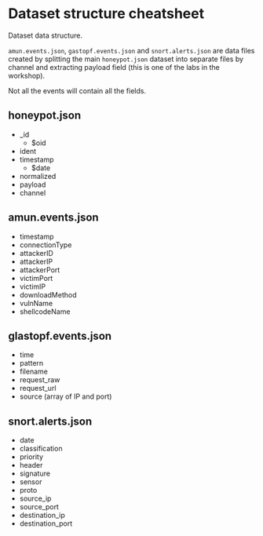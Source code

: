 # Dataset structure cheatsheet
Dataset data structure.

`amun.events.json`, `gastopf.events.json` and `snort.alerts.json` are data files created by splitting the main `honeypot.json` dataset into separate files by channel and extracting payload field \(this is one of the labs in the workshop\).

Not all the events will contain all the fields.

## honeypot.json
* _id
  * $oid
* ident
* timestamp
  * $date
* normalized
* payload
* channel

## amun.events.json
* timestamp
* connectionType
* attackerID
* attackerIP
* attackerPort
* victimPort
* victimIP
* downloadMethod
* vulnName
* shellcodeName

## glastopf.events.json
* time
* pattern
* filename
* request_raw
* request_url
* source \(array of IP and port\)

## snort.alerts.json
* date
* classification
* priority
* header
* signature
* sensor
* proto
* source_ip
* source_port
* destination_ip
* destination_port